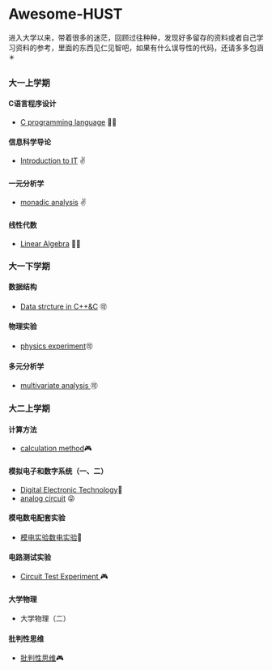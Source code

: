 # Awesome-HUST
进入大学以来，带着很多的迷茫，回顾过往种种，发现好多留存的资料或者自己学习资料的参考，里面的东西见仁见智吧，如果有什么误导性的代码，还请多多包涵:eight_pointed_black_star:

### 大一上学期

#### C语言程序设计

- [C programming language](https://github.com/Shinehale/C-programming-language) :biking_woman:

#### 信息科学导论

- [Introduction to IT](https://github.com/Shinehale/Introduction-to-IT) :v:

#### 一元分析学

- [monadic analysis](https://github.com/Shinehale/awesome-HUST/tree/main/%E4%B8%80%E5%85%83%E5%88%86%E6%9E%90%E5%AD%A6) :v:

#### 线性代数

- [Linear Algebra](https://github.com/Shinehale/awesome-HUST/tree/main/%E7%BA%BF%E6%80%A7%E4%BB%A3%E6%95%B0) :biking_woman:



### 大一下学期

#### 数据结构

- [Data strcture in C++&C](https://github.com/Shinehale/Data-structure-C) 🉑 

#### 物理实验

- [physics experiment](https://github.com/Shinehale/awesome-HUST/tree/main/%E7%89%A9%E7%90%86%E5%AE%9E%E9%AA%8C)🉑 

#### 多元分析学

- [multivariate analysis ](https://github.com/Shinehale/awesome-HUST/tree/main/%E5%A4%9A%E5%85%83%E5%88%86%E6%9E%90%E5%AD%A6)🉑 



### 大二上学期

#### 计算方法

- [calculation method](https://github.com/Shinehale/calculation-method):video_game:

#### 模拟电子和数字系统（一、二）

- [Digital Electronic Technology](https://github.com/Shinehale/digital-circuit):fist_oncoming:
- [analog circuit](https://github.com/Shinehale/analog-circuit) :stuck_out_tongue_closed_eyes:

#### 模电数电配套实验

- [模电实验数电实验](https://github.com/Shinehale/Circuit-Test-Experiment):fist_oncoming:

#### 电路测试实验

- [Circuit Test Experiment ](https://github.com/Shinehale/awesome-HUST/tree/main/%E7%94%B5%E8%B7%AF%E6%B5%8B%E8%AF%95%E5%AE%9E%E9%AA%8C):video_game:

#### 大学物理

- 大学物理（二） 

#### 批判性思维

- [批判性思维](https://github.com/Shinehale/awesome-HUST/tree/main/%E6%89%B9%E5%88%A4%E6%80%A7%E6%80%9D%E7%BB%B4):video_game:


